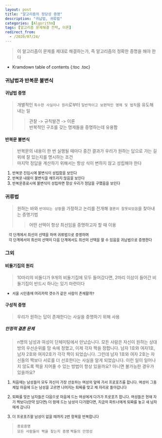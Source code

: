 ```yaml
---
layout: post
title: "알고리즘의 정당성 증명"
description: "귀납법, 귀류법"
categories: [Algorithm]
tags: [알고리즘 문제해결 전략, 이론]
redirect_from:
  - /2020/07/24/
---
```

  <style>
    .margin {
      font-size:12px;
      margin-left:12px;
    }
    .nomargin{
      font-size:12px;
      margin-left:0;
    }
    .space{
      margin:-10px 0;
    }
  </style>

>  이 알고리즘이 문제를 제대로  해결하는가, 즉 알고리즘의 정확한 증명을 해야 한다

* Kramdown table of contents
{:toc .toc}

### 귀납법과 반복문 불변식

#### 귀납법 증명
> 개별적인 `특수한 사실이나 원리`로부터 `일반적이고 보편적인 명제 및 법칙`을 유도해 내는 일    
>> 관찰 -> 규칙발견 -> 이론    
> 반복적인 구조를 갖는 명제들을 증명하는데 유용함    


#### 반복문 불변식
> 반복문의 내용이 한 번 실행될 때마다 중간 결과가 우리가 원하는 답으로 가는 길 위에 잘 있는지를 명시하는 조건    
> 마지막 정답을 계산하기 위해서는 항상 식이 변하지 않고 성립해야 한다    

1. <span class="nomargin">반복문 진입시에 불변식이 성립함을 보인다</span>    
2. <span class="nomargin">반복문 내용이 불변식을 깨뜨리지 않음을 보인다 </span>    
3. <span class="nomargin">반복문종료시에 불변식이 성립하면 항상 우리가 정답을 구했음을 보인다</span>    

### 귀류법
> 원하는 바와 `반대되는 상황`을 가정하고 논리를 전개해 `결론이 잘못되었음`을 찾아내는 증명기법    
>>어떤 선택이 항상 최선임을 증명하고자 할 때 이용

<span class="margin">각 단계에서 최선의 선택을 하여 귀류법으로 증명하며</span>    
<span class="margin">각 단계에서의 최선의 선택이 다음 단계에서도 최선의 선택을 할 수 있음을 귀납법으로 증명한다</span>    


### 그외

#### 비둘기집의 원리
> 10마리의 비둘디가 9개의 비둘기집에 모두 들어갔다면, 2마리 이상이 들어간 비둘기집이 반드시 하나는 있기 마련이다

* <span class="nomargin">서울 시민중에 머리카락 갯수가 같은 사람이 존재할까?</span>    


#### 구성적 증명
> 우리가 원하는 답이 존재한다는 사실을 증명하기 위해 사용

##### 안정적 결혼 문제
> n명의 남성과 여성이 단체미팅에서 만났습니다. 모든 사람은 자신이 원하는 상대방의 우선순위를 맘 속에 정했고, 이제 각자 짝을 정합니다. 남자 1호와 여자1호, 남자 2호와 여자2호가 각각 짝이 되었습니다. 그런데 남자 1호와 여자 2호는 자신들의 짝보다 서로를 더 선호한다는 사실을 알게 되었습니다. 이런 일이 일어나지 않도록 짝을 지어줄 수 있는 방법이 항상 있을까요? 아니면 불가능한 경우가 있을까요?

1. <span class="nomargin"> 처음에는 남성들이 모두 자신이 가장 선호하는 여성의 앞에 가서 프로포즈를 합니다. 여성이 그중 제일 마음에 드는 남성을 고르면 나머지는 퇴짜를 맞고 제 자리로 돌아갑니다 </span>    

2. <span class="nomargin"> 퇴짜를 맞은 남자들은 다음으로 마음에 드는 여성에게 다가가 프로포즈 합니다. 여성들은 현재 자기 짝보다(만약 있다면) 더 맘에 드는 남성이 다가왔다면, 지금의 파트너에게 퇴짜를 놓고 새 남자에게 갑니다 </span>    

3. <span class="nomargin"> 더 프로포즈할 남성이 없을 때까지 2번 항목을 반복합니다 </span>    

> `종료증명`  
> `모든 사람들이 짝을 찾는지 증명`
> `짝들의 안정성`